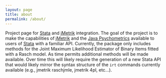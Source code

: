 ```yaml
---
layout: page
title: about
permalink: /about/
---
```


Project page for [Stata](http://www.stata.com) and [jMetrik](http://www.itemanalysis.com) integration.  The goal of the project is to make the capabilities of [jMetrik](http://www.itemanalysis.com) and the [Java Psychometrics](https://github.com/meyerjp3/psychometrics) available to users of [Stata](http://www.stata.com) with a familiar API.  Currently, the package only includes methods for the Joint Maximum Likelihood Estimator of Binary Items fitted with a Rasch model.  As time permits additional methods will be made available.  Over time this will likely require the generation of a new Stata API that would likely mirror the syntax structure of the `irt` commands currently available (e.g., jmetrik raschjmle, jmetrik 4pl, etc...).